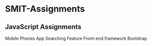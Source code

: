 # SMIT-Assignments

## JavaScript Assignments

Mobile Phones App Searching Feature
Front-end framework Bootstrap
